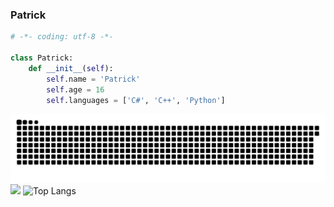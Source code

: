 ### Patrick  
```python
# -*- coding: utf-8 -*-

class Patrick:
    def __init__(self):
        self.name = 'Patrick'
        self.age = 16
        self.languages = ['C#', 'C++', 'Python']
```
![snake gif](https://github.com/Patrickooos/Patrickooos/blob/output/github-contribution-grid-snake.svg)
![](https://visitor-badge.laobi.icu/badge?page_id=Patrickooos.Patrickooos)
![Top Langs](https://github-readme-stats.vercel.app/api/top-langs/?username=Patrickooos&theme=tokyonight)
